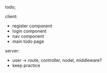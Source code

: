 todo;

client:
- register component
- login component
- nav component
- main todo page
  
server:
- user -> route, controller, nodel, middleware?
- keep practice